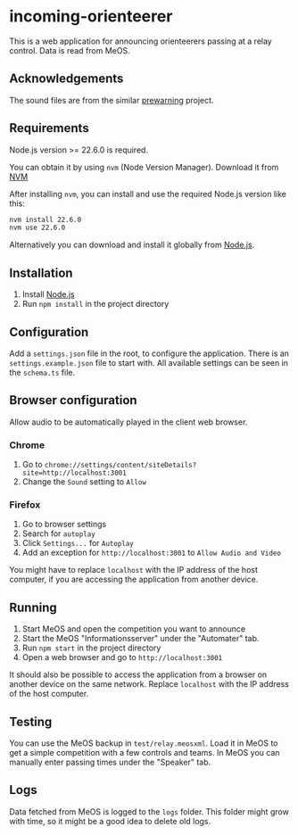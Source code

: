 # incoming-orienteerer

This is a web application for announcing orienteerers passing at a relay
control. Data is read from MeOS.

## Acknowledgements

The sound files are from the similar
[prewarning](https://github.com/croister/prewarning) project.

## Requirements

Node.js version >= 22.6.0 is required.

You can obtain it by using `nvm` (Node Version Manager). Download it from
[NVM](https://github.com/nvm-sh/nvm)

After installing `nvm`, you can install and use the required Node.js version
like this:

```bash
nvm install 22.6.0
nvm use 22.6.0
```

Alternatively you can download and install it globally from
[Node.js](https://nodejs.org/en/download/).

## Installation

1. Install [Node.js](https://nodejs.org/en/download/)
2. Run `npm install` in the project directory

## Configuration
Add a `settings.json` file in the root, to configure the application.
There is an `settings.example.json` file to start with.
All available settings can be seen in the `schema.ts` file.

## Browser configuration
Allow audio to be automatically played in the client web browser.

### Chrome

1. Go to `chrome://settings/content/siteDetails?site=http://localhost:3001`
2. Change the `Sound` setting to `Allow`

### Firefox

1. Go to browser settings
2. Search for `autoplay`
3. Click `Settings...` for `Autoplay`
4. Add an exception for `http://localhost:3001` to `Allow Audio and Video`

You might have to replace `localhost` with the IP address of the host
computer, if you are accessing the application from another device.

## Running

1. Start MeOS and open the competition you want to announce
2. Start the MeOS "Informationsserver" under the "Automater" tab.
3. Run `npm start` in the project directory
4. Open a web browser and go to `http://localhost:3001`

It should also be possible to access the application from a browser on another
device on the same network. Replace `localhost` with the IP address of the
host computer.

## Testing

You can use the MeOS backup in `test/relay.meosxml`. Load it in MeOS to get a
simple competition with a few controls and teams. In MeOS you can manually
enter passing times under the "Speaker" tab.

## Logs

Data fetched from MeOS is logged to the `logs` folder. This folder might grow
with time, so it might be a good idea to delete old logs.
